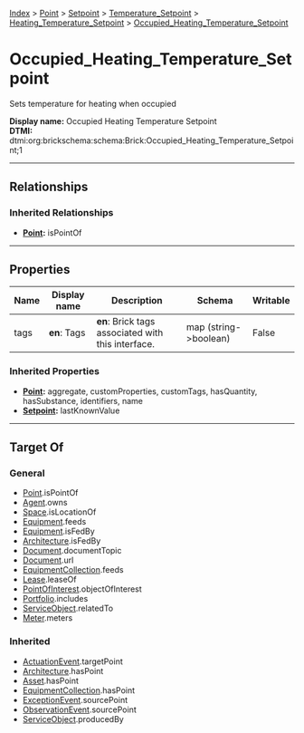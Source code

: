 [Index](../../../../index.md) > [Point](../../../Point.md) > [Setpoint](../../Setpoint.md) > [Temperature_Setpoint](../Temperature_Setpoint.md) > [Heating_Temperature_Setpoint](Heating_Temperature_Setpoint.md) > [Occupied_Heating_Temperature_Setpoint](#)
# Occupied_Heating_Temperature_Setpoint

Sets temperature for heating when occupied


**Display name:** Occupied Heating Temperature Setpoint<br />
**DTMI:** dtmi:org:brickschema:schema:Brick:Occupied_Heating_Temperature_Setpoint;1

---

## Relationships

### Inherited Relationships
* **[Point](../../../Point.md):** isPointOf

---

## Properties

|Name|Display name|Description|Schema|Writable|
|-|-|-|-|-|
|tags|**en**: Tags|**en**: Brick tags associated with this interface.|map (string->boolean)|False|
### Inherited Properties
* **[Point](../../../Point.md):** aggregate, customProperties, customTags, hasQuantity, hasSubstance, identifiers, name
* **[Setpoint](../../Setpoint.md):** lastKnownValue

---

## Target Of
### General
* [Point](../../../Point.md).isPointOf
* [Agent](../../../../Agent/Agent.md).owns
* [Space](../../../../Space/Space.md).isLocationOf
* [Equipment](../../../../Asset/Equipment/Equipment.md).feeds
* [Equipment](../../../../Asset/Equipment/Equipment.md).isFedBy
* [Architecture](../../../../Space/Architecture/Architecture.md).isFedBy
* [Document](../../../../Information/Document/Document.md).documentTopic
* [Document](../../../../Information/Document/Document.md).url
* [EquipmentCollection](../../../../Collection/Equipment-.md).feeds
* [Lease](../../../../Event/Lease.md).leaseOf
* [PointOfInterest](../../../../Information/PointOfInterest.md).objectOfInterest
* [Portfolio](../../../../Collection/Portfolio.md).includes
* [ServiceObject](../../../../Information/ServiceObject/ServiceObject.md).relatedTo
* [Meter](../../../../Asset/Equipment/Meter/Meter.md).meters
### Inherited
* [ActuationEvent](../../../../Event/Point-/ActuationEvent.md).targetPoint
* [Architecture](../../../../Space/Architecture/Architecture.md).hasPoint
* [Asset](../../../../Asset/Asset.md).hasPoint
* [EquipmentCollection](../../../../Collection/Equipment-.md).hasPoint
* [ExceptionEvent](../../../../Event/Point-/ExceptionEvent.md).sourcePoint
* [ObservationEvent](../../../../Event/Point-/ObservationEvent.md).sourcePoint
* [ServiceObject](../../../../Information/ServiceObject/ServiceObject.md).producedBy
